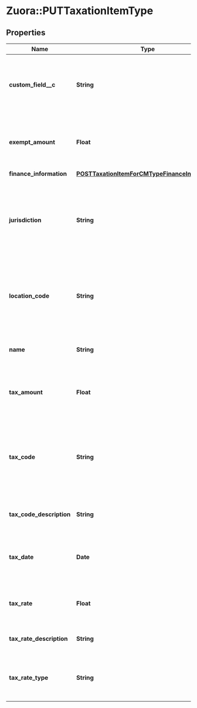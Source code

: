 # Zuora::PUTTaxationItemType

## Properties
Name | Type | Description | Notes
------------ | ------------- | ------------- | -------------
**custom_field__c** | **String** | Any custom fields defined for this object. The custom field name is case-sensitive.  | [optional] 
**exempt_amount** | **Float** | The amount of taxes or VAT for which the customer has an exemption.  | [optional] 
**finance_information** | [**POSTTaxationItemForCMTypeFinanceInformation**](POSTTaxationItemForCMTypeFinanceInformation.md) |  | [optional] 
**jurisdiction** | **String** | The jurisdiction that applies the tax or VAT. This value is typically a state, province, county, or city.  | 
**location_code** | **String** | The identifier for the location based on the value of the &#x60;taxCode&#x60; field.   | [optional] 
**name** | **String** | The name of the taxation item to be updated.  | 
**tax_amount** | **Float** | The amount of the tax applied to the credit or debit memo.  | 
**tax_code** | **String** | The tax code identifies which tax rules and tax rates to apply to a specific credit or debit memo.  | [optional] 
**tax_code_description** | **String** | The description of the tax code.  | [optional] 
**tax_date** | **Date** | The date when the tax is applied to the credit or debit memo.  | [optional] 
**tax_rate** | **Float** | The tax rate applied to the credit or debit memo.  | 
**tax_rate_description** | **String** | The description of the tax rate.   | [optional] 
**tax_rate_type** | **String** | The type of the tax rate applied to the credit or debit memo.  | 


